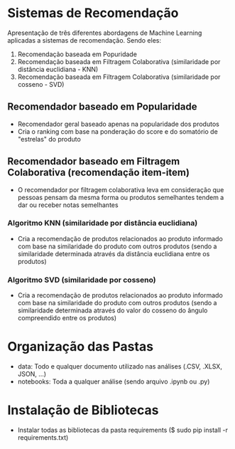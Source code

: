 # Sistemas de Recomendação
Apresentação de três diferentes abordagens de Machine Learning aplicadas a sistemas de recomendação. Sendo eles:
  1. Recomendação baseada em Popuridade
  2. Recomendação baseada em Filtragem Colaborativa (similaridade por distância euclidiana - KNN)
  3. Recomendação baseada em Filtragem Colaborativa (similaridade por cosseno - SVD)

## Recomendador baseado em Popularidade
- Recomendador geral baseado apenas na popularidade dos produtos
- Cria o ranking com base na ponderação do score e do somatório de "estrelas" do produto

## Recomendador baseado em Filtragem Colaborativa (recomendação item-item)
- O recomendador por filtragem colaborativa leva em consideração que pessoas pensam da mesma forma ou produtos semelhantes tendem a dar ou receber notas semelhantes

### Algoritmo KNN (similaridade por distância euclidiana)
- Cria a recomendação de produtos relacionados ao produto informado com base na similaridade do produto com outros produtos (sendo a similaridade determinada através da distância euclidiana entre os produtos)

### Algoritmo SVD (similaridade por cosseno)
- Cria a recomendação de produtos relacionados ao produto informado com base na similaridade do produto com outros produtos (sendo a similaridade determinada através do valor do cosseno do ângulo compreendido entre os produtos)

# Organização das Pastas
- data: Todo e qualquer documento utilizado nas análises (.CSV, .XLSX, JSON, ...)
- notebooks: Toda a qualquer análise (sendo arquivo .ipynb ou .py)

# Instalação de Bibliotecas
- Instalar todas as bibliotecas da pasta requirements ($ sudo pip install -r requirements.txt)
